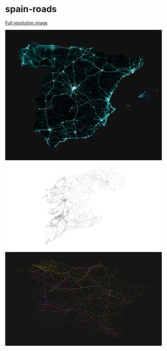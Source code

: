 # spain-roads

[Full resolution image](figures/spain.jpg)
<p align="center">
<img src="figures/spain-min.jpg"/>
<img src="figures/pontevedra_6.png"/>
<img src="figures/north.png"/>
</p>
